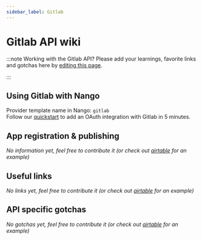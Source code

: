 ```yaml
---
sidebar_label: Gitlab
---
```


# Gitlab API wiki

:::note Working with the Gitlab API?
Please add your learnings, favorite links and gotchas here by [editing this page](https://github.com/nangohq/nango/tree/master/docs/docs/providers/gitlab.md).

:::

## Using Gitlab with Nango

Provider template name in Nango: `gitlab`  
Follow our [quickstart](../quickstart.md) to add an OAuth integration with Gitlab in 5 minutes.

## App registration & publishing

_No information yet, feel free to contribute it (or check out [airtable](airtable.md) for an example)_

## Useful links

_No links yet, feel free to contribute it (or check out [airtable](airtable.md) for an example)_

## API specific gotchas

_No gotchas yet, feel free to contribute it (or check out [airtable](airtable.md) for an example)_
